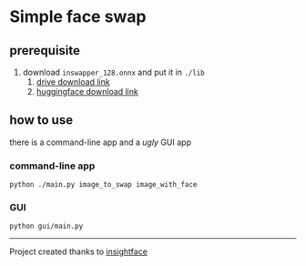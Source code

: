 # Simple face swap

## prerequisite

1. download `inswapper_128.onnx` and put it in `./lib`
   1. [drive download link](https://drive.google.com/file/d/1krOLgjW2tAPaqV-Bw4YALz0xT5zlb5HF/view)
   2. [huggingface download link](https://huggingface.co/deepinsight/inswapper/blob/main/inswapper_128.onnx)

## how to use

there is a command-line app and a _ugly_ GUI app

### command-line app

`python ./main.py image_to_swap image_with_face`

### GUI

`python gui/main.py`

---

Project created thanks to [insightface](https://github.com/deepinsight/insightface)